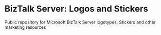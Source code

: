 # BizTalk Server: Logos and Stickers
Public repository for Microsoft BizTalk Server logotypes, Stickers and other marketing resources

